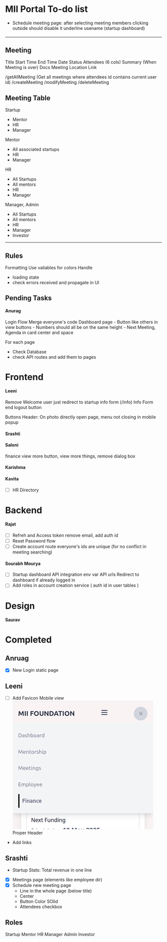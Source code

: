 # MII Portal To-do list

- Schedule meeting page: after selecting meeting members clicking outside should disable it
underline usename (startup dashboard)

#### 

----
## Meeting

Title
Start Time
End Time
Date 
Status
Attendees (6 cols)
Summary (When Meeting is over)
Docs
Meeting
Location
Link

/getAllMeeting (Get all meetings where attendees id contains current user id)
/createMeeting
/modifyMeeting
/deleteMeeting

## Meeting  Table

Startup
- Mentor
- HR 
- Manager

Mentor 
- All associated startups 
- HR 
- Manager

HR
- All Startups 
- All mentors 
- HR 
- Manager

Manager, Admin 
- All Startups 
- All mentors 
- HR 
- Manager
- Investor

----

## Rules

Formatting
Use valiables for colors
Handle 
- loading state
- check errors received and propagate in UI


## Pending Tasks

#### Anurag 
Login Flow
Merge everyone's code 
Dashboard page
    - Button like others in view buttons
    - Numbers should all be on the same height
    - Next Meeting, Agenda in card center and space 

For each page 
- Check Database
- check API routes and add them to pages

# Frontend 

#### Leeni 

Remove Welcome user just redirect to startup info form (/info)
Info Form end logout button

Buttons
Header: On photo directly open page, menu not closing in mobile
popup

#### Srashti



#### Saloni
finance
view more button, view more things, remove dialog box

#### Karishma

#### Kavita
- [ ] HR Directory

# Backend

#### Rajat

- [ ] Refreh and Access token remove email, add auth id
- [ ] Reset Password flow 
- [ ] Create account route everyone's ids are unique (for no conflict in meeting searching)

#### Sourabh Mourya

- [ ] Startup dashboard API integration
env var API urls
Redirect to dashboard if already logged in
- [ ] Add roles in account creation service ( auth id in user tables )

# Design

#### Saurav

# Completed

## Anruag
- [x] New Login static page

## Leeni

- [ ] Add Favicon
Mobile view
![](./header.png)
Proper Header
- Add links

## Srashti

- Startup Stats: Total revenue in one line
- [x] Meetings page (elements like employee dir)
- [x] Schedule new meeting page
    - Line in the whole page (below title) 
    - Center
    - Button Color SOlid
    - Attendees checkbox

## Roles

Startup
Mentor 
HR
Manager
Admin 
Investor

